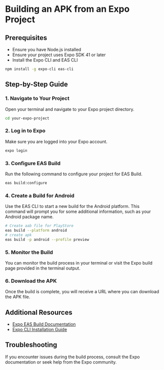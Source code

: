 # Building an APK from an Expo Project

## Prerequisites
- Ensure you have Node.js installed
- Ensure your project uses Expo SDK 41 or later
- Install the Expo CLI and EAS CLI

```sh
npm install -g expo-cli eas-cli
```

## Step-by-Step Guide

### 1. Navigate to Your Project
Open your terminal and navigate to your Expo project directory.

```sh
cd your-expo-project
```

### 2. Log in to Expo
Make sure you are logged into your Expo account.

```sh
expo login
```

### 3. Configure EAS Build
Run the following command to configure your project for EAS Build.

```sh
eas build:configure
```

### 4. Create a Build for Android
Use the EAS CLI to start a new build for the Android platform. This command will prompt you for some additional information, such as your Android package name.

```sh
# Create aab file for PlayStore
eas build --platform android
# create apk 
eas build -p android --profile preview
```

### 5. Monitor the Build
You can monitor the build process in your terminal or visit the Expo build page provided in the terminal output.

### 6. Download the APK
Once the build is complete, you will receive a URL where you can download the APK file.

## Additional Resources
- [Expo EAS Build Documentation](https://docs.expo.dev/build/introduction/)
- [Expo CLI Installation Guide](https://docs.expo.dev/get-started/installation/)

## Troubleshooting
If you encounter issues during the build process, consult the Expo documentation or seek help from the Expo community.
